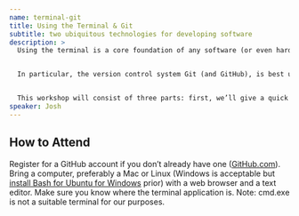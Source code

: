 ```yaml
---
name: terminal-git
title: Using the Terminal & Git
subtitle: two ubiquitous technologies for developing software
description: >
  Using the terminal is a core foundation of any software (or even hardware) hack, and basic terminal experience goes a long way—downloading and installing packages and libraries, manipulating and writing code, and accessing frameworks all can be done extraordinarily easily through the terminal. 


  In particular, the version control system Git (and GitHub), is best used through the terminal. Git, besides being easy to use, fun to say, and quite stylish, is a lifesaver during hackathons when anything can cause your whole project to collapse and you don’t have the time to track it down—with Git, reverting is as easy as a single terminal command. You can also make branches with Git to work on features of the project while your teammates work on other features—no more emailing zip files whenever anybody makes a change!


  This workshop will consist of three parts: first, we’ll give a quick rundown of the basic terminal commands and what they do, just in case you haven’t worked with the terminal before. Then, we’ll introduce Git, explain the relationship between Git and GitHub, and then go over the Git workflow and the commands that go with it. Finally, with the aid of provided command cheat sheets, participants will run through a short lab practicing major tasks and Git workflow.
speaker: Josh
---
```


## How to Attend

Register for a GitHub account if you don’t already have one ([GitHub.com][github]). Bring a computer, preferably a Mac or Linux (Windows is acceptable but [install Bash for Ubuntu for Windows][bash] prior) with a web browser and a text editor. Make sure you know where the terminal application is. Note: cmd.exe is not a suitable terminal for our purposes.

[github]: https://github.com
[bash]: https://msdn.microsoft.com/en-us/commandline/wsl/install_guide
